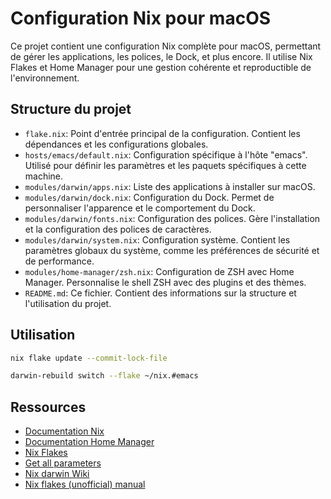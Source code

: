 # Configuration Nix pour macOS

Ce projet contient une configuration Nix complète pour macOS, permettant de gérer les applications, les polices, le Dock, et plus encore. Il utilise Nix Flakes et Home Manager pour une gestion cohérente et reproductible de l'environnement.

## Structure du projet

- `flake.nix`: Point d'entrée principal de la configuration. Contient les dépendances et les configurations globales.
- `hosts/emacs/default.nix`: Configuration spécifique à l'hôte "emacs". Utilisé pour définir les paramètres et les paquets spécifiques à cette machine.
- `modules/darwin/apps.nix`: Liste des applications à installer sur macOS. 
- `modules/darwin/dock.nix`: Configuration du Dock. Permet de personnaliser l'apparence et le comportement du Dock.
- `modules/darwin/fonts.nix`: Configuration des polices. Gère l'installation et la configuration des polices de caractères.
- `modules/darwin/system.nix`: Configuration système. Contient les paramètres globaux du système, comme les préférences de sécurité et de performance.
- `modules/home-manager/zsh.nix`: Configuration de ZSH avec Home Manager. Personnalise le shell ZSH avec des plugins et des thèmes.
- `README.md`: Ce fichier. Contient des informations sur la structure et l'utilisation du projet.

## Utilisation

```sh
nix flake update --commit-lock-file

darwin-rebuild switch --flake ~/nix.#emacs
```

## Ressources

- [Documentation Nix](https://nixos.org/manual/nix/stable/)
- [Documentation Home Manager](https://nix-community.github.io/home-manager/)
- [Nix Flakes](https://nixos.wiki/wiki/Flakes)
- [Get all parameters](file:///nix/store/c831ggd6ncv1ks2mf32ngan4sq5p1kyb-darwin-manual-html/share/doc/darwin/index.html)
- [Nix darwin Wiki](https://daiderd.com/nix-darwin/manual/index.html)
- [Nix flakes (unofficial) manual](https://nixos-and-flakes.thiscute.world/)